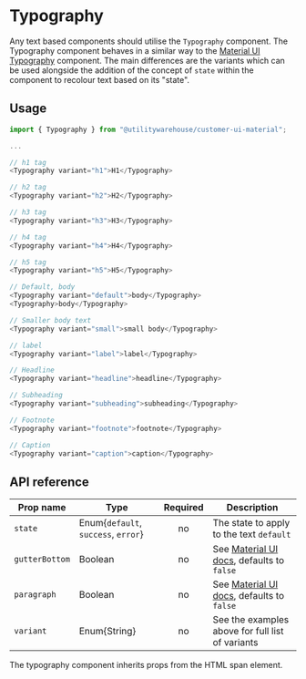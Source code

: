 # Typography

Any text based components should utilise the `Typography` component. The Typography component behaves in a similar way to the [Material UI Typography](https://next.material-ui.com/components/typography/#main-content) component. The main differences are the variants which can be used alongside the addition of the concept of `state` within the component to recolour text based on its "state".

## Usage

```TypeScript
import { Typography } from "@utilitywarehouse/customer-ui-material";

...

// h1 tag
<Typography variant="h1">H1</Typography>

// h2 tag
<Typography variant="h2">H2</Typography>

// h3 tag
<Typography variant="h3">H3</Typography>

// h4 tag
<Typography variant="h4">H4</Typography>

// h5 tag
<Typography variant="h5">H5</Typography>

// Default, body
<Typography variant="default">body</Typography>
<Typography>body</Typography>

// Smaller body text
<Typography variant="small">small body</Typography>

// label
<Typography variant="label">label</Typography>

// Headline
<Typography variant="headline">headline</Typography>

// Subheading
<Typography variant="subheading">subheading</Typography>

// Footnote
<Typography variant="footnote">footnote</Typography>

// Caption
<Typography variant="caption">caption</Typography>

```

## API reference

| Prop name | Type | Required | Description |
| --------- | ---- |:--------:| ----------- |
| `state` | Enum{`default`, `success`, `error`} | no | The state to apply to the text `default` |
| `gutterBottom` | Boolean | no | See [Material UI docs](https://next.material-ui.com/api/typography/#props), defaults to `false` |
| `paragraph` | Boolean | no | See [Material UI docs](https://next.material-ui.com/api/typography/#props), defaults to `false` |
| `variant` | Enum{String} | no | See the examples above for full list of variants |

The typography component inherits props from the HTML span element.

